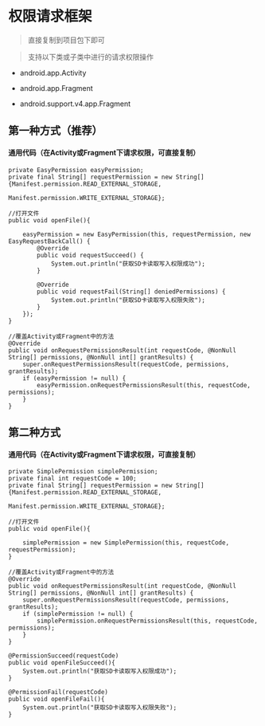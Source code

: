 # 权限请求框架

>直接复制到项目包下即可

>支持以下类或子类中进行的请求权限操作

* android.app.Activity

* android.app.Fragment

* android.support.v4.app.Fragment

## 第一种方式（推荐）

#### 通用代码（在Activity或Fragment下请求权限，可直接复制）

    private EasyPermission easyPermission;
    private final String[] requestPermission = new String[]{Manifest.permission.READ_EXTERNAL_STORAGE, 
															Manifest.permission.WRITE_EXTERNAL_STORAGE};

    //打开文件
    public void openFile(){
		
        easyPermission = new EasyPermission(this, requestPermission, new EasyRequestBackCall() {
            @Override
            public void requestSucceed() {
				System.out.println("获取SD卡读取写入权限成功");
            }

            @Override
            public void requestFail(String[] deniedPermissions) {
                System.out.println("获取SD卡读取写入权限失败");
            }
        });
    }

	//覆盖Activity或Fragment中的方法
    @Override
    public void onRequestPermissionsResult(int requestCode, @NonNull String[] permissions, @NonNull int[] grantResults) {
        super.onRequestPermissionsResult(requestCode, permissions, grantResults);
        if (easyPermission != null) {
            easyPermission.onRequestPermissionsResult(this, requestCode, permissions);
        }
    }


## 第二种方式

#### 通用代码（在Activity或Fragment下请求权限，可直接复制）

	private SimplePermission simplePermission;
    private final int requestCode = 100;
    private final String[] requestPermission = new String[]{Manifest.permission.READ_EXTERNAL_STORAGE, 
															Manifest.permission.WRITE_EXTERNAL_STORAGE};

    //打开文件
    public void openFile(){

        simplePermission = new SimplePermission(this, requestCode, requestPermission);
    }

	//覆盖Activity或Fragment中的方法
    @Override
    public void onRequestPermissionsResult(int requestCode, @NonNull String[] permissions, @NonNull int[] grantResults) {
        super.onRequestPermissionsResult(requestCode, permissions, grantResults);
		if (simplePermission != null) {
			simplePermission.onRequestPermissionsResult(this, requestCode, permissions);
		}
    }

    @PermissionSucceed(requestCode)
    public void openFileSucceed(){
        System.out.println("获取SD卡读取写入权限成功");
    }

    @PermissionFail(requestCode)
    public void openFileFail(){
        System.out.println("获取SD卡读取写入权限失败");
    }

